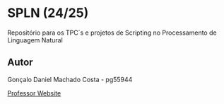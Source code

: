 # SPLN (24/25)
Repositório para os TPC´s e projetos de Scripting no Processamento de Linguagem Natural

## Autor
Gonçalo Daniel Machado Costa - pg55944

[Professor Website](https://natura.di.uminho.pt/~jj/spln2425/)


